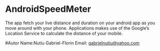 # AndroidSpeedMeter
The app fetch your live distance and duration on your android app as you move around with your phone.
Applications makes use of the Google’s Location Service to calculate the distance of your mobile.

#Autor
Name:Nutiu Gabriel-Florin
Email: gabrielnutiu@yahoo.com

